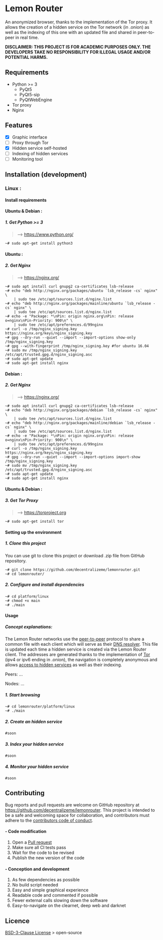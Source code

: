 # Lemon Router

An anonymized browser, thanks to the implementation of the Tor proxy. It allows the creation of a hidden service on the Tor network (in .onion) as well as the indexing of this one with an updated file and shared in peer-to-peer in real time.



**DISCLAIMER: THIS PROJECT IS FOR ACADEMIC PURPOSES ONLY. THE DEVELOPERS TAKE NO RESPONSIBILITY FOR ILLEGAL USAGE AND/OR POTENTIAL HARMS.**

## Requirements

- Python >= 3
  - PyQt5
  - PyQt5-sip
  - PyQtWebEngine
- Tor proxy
- Nginx

## Features

- [x] Graphic interface
- [ ] Proxy through Tor
- [x] Hidden service self-hosted
- [ ] Indexing of hidden services
- [ ] Monitoring tool

## Installation (development)

### Linux :

#### Install requirements

#### Ubuntu & Debian :

##### 1. Get Python >= 3

> --> https://www.python.org/

```shell
~# sudo apt-get install python3
```

#### Ubuntu :

##### 2. Get Nginx

> --> https://nginx.org/

```shell
~# sudo apt install curl gnupg2 ca-certificates lsb-release
~# echo "deb http://nginx.org/packages/ubuntu `lsb_release -cs` nginx" \
    | sudo tee /etc/apt/sources.list.d/nginx.list
~# echo "deb http://nginx.org/packages/mainline/ubuntu `lsb_release -cs` nginx" \
    | sudo tee /etc/apt/sources.list.d/nginx.list
~# echo -e "Package: *\nPin: origin nginx.org\nPin: release o=nginx\nPin-Priority: 900\n" \
    | sudo tee /etc/apt/preferences.d/99nginx
~# curl -o /tmp/nginx_signing.key https://nginx.org/keys/nginx_signing.key
~# gpg --dry-run --quiet --import --import-options show-only /tmp/nginx_signing.key
~# gpg --with-fingerprint /tmp/nginx_signing.key #for ubuntu 16.04
~# sudo mv /tmp/nginx_signing.key /etc/apt/trusted.gpg.d/nginx_signing.asc
~# sudo apt-get update
~# sudo apt-get install nginx
```

#### Debian :

##### 2. Get Nginx

> --> https://nginx.org/

```shell
~# sudo apt install curl gnupg2 ca-certificates lsb-release
~# echo "deb http://nginx.org/packages/debian `lsb_release -cs` nginx" \
    | sudo tee /etc/apt/sources.list.d/nginx.list
~# echo "deb http://nginx.org/packages/mainline/debian `lsb_release -cs` nginx" \
    | sudo tee /etc/apt/sources.list.d/nginx.list
~# echo -e "Package: *\nPin: origin nginx.org\nPin: release o=nginx\nPin-Priority: 900\n" \
    | sudo tee /etc/apt/preferences.d/99nginx
~# curl -o /tmp/nginx_signing.key https://nginx.org/keys/nginx_signing.key
~# gpg --dry-run --quiet --import --import-options import-show /tmp/nginx_signing.key
~# sudo mv /tmp/nginx_signing.key /etc/apt/trusted.gpg.d/nginx_signing.asc
~# sudo apt-get update
~# sudo apt-get install nginx
```

#### Ubuntu & Debian :

##### 3. Get Tor Proxy

> --> https://torproject.org

```shell
~# sudo apt-get install tor
```



#### Setting up the environment

##### 1. Clone this project

You can use git to clone this project or download .zip file from GitHub repository.

```shell
~# git clone https://github.com/decentralizeme/lemonrouter.git
~# cd lemonrouter/
```

##### 2. Configure and install dependencies

```shell
~# cd platform/linux
~# chmod +x main
~# ./main
```

#### Usage

##### Concept explanations:

The Lemon Router networks use the [peer-to-peer](https://en.wikipedia.org/wiki/Peer-to-peer) protocol to share a common file with each client which will serve as their [DNS resolver](https://en.wikipedia.org/wiki/Domain_Name_System). This file is updated each time a hidden service is created via the Lemon Router client. The addresses are generated thanks to the implementation of [Tor ](https://en.wikipedia.org/wiki/Tor_(anonymity_network)) (ipv4 or ipv6 ending in .onion), the navigation is completely anonymous and allows [access to hidden services](https://en.wikipedia.org/wiki/The_Hidden_Wiki) as well as their indexing.

Peers: ...

Nodes: ...

##### 1. Start browsing

```shell
~# cd lemonrouter/platform/linux
~# ./main
```

##### 2. Create an hidden service

```shell
#soon
```

##### 3. Index your hidden service

```shell
#soon
```

##### 4. Monitor your hidden service

```shell
#soon
```

## Contributing

Bug reports and pull requests are welcome on GitHub repository at https://github.com/decentralizeme/lemonrouter. This project is intended to be a safe and welcoming space for collaboration, and contributors must adhere to the [contributors code of conduct](https://www.contributor-covenant.org/).

#### - Code modification

1. Open a [Pull request](https://github.com/decentralizeme/lemonrouter/pulls)
2. Make sure all CI tests pass
3. Wait for the code to be revised
4. Publish the new version of the code

#### - Conception and development

1. As few dependencies as possible
2. No build script needed
3. Easy and simple graphical experience
4. Readable code and commented if possible
5. Fewer external calls slowing down the software
6. Easy-to-navigate on the clearnet, deep web and darknet

## Licence

[BSD-3-Clause License](https://github.com/decentralizeme/lemonrouter/blob/main/LICENSE) > open-source